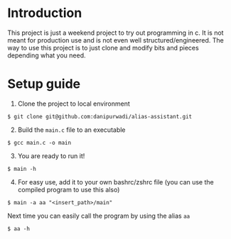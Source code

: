 # Introduction
This project is just a weekend project to try out programming in c. It is not meant for production use and is not even well structured/engineered. The way to use this project is to just clone and modify bits and pieces depending what you need.

# Setup guide
1. Clone the project to local environment
```
$ git clone git@github.com:danipurwadi/alias-assistant.git
```

2. Build the `main.c` file to an executable
```
$ gcc main.c -o main
```

3. You are ready to run it!
```
$ main -h
```

4. For easy use, add it to your own bashrc/zshrc file (you can use the compiled program to use this also)
```
$ main -a aa "<insert_path>/main"
```
Next time you can easily call the program by using the alias `aa`
```
$ aa -h
```